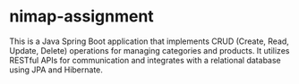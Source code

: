 # nimap-assignment
This is a Java Spring Boot application that implements CRUD (Create, Read, Update, Delete) operations for managing categories and products. It utilizes RESTful APIs for communication and integrates with a relational database using JPA and Hibernate.
